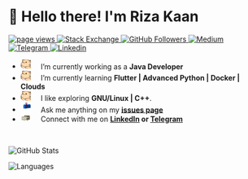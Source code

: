 # 👋 Hello there! I'm Riza Kaan

<p>
  <a href="https://github.com/rzakaan">
    <img src="https://visitor-badge.laobi.icu/badge?page_id=rzakaan" alt="page views" />
  </a>
  <a href="https://stackoverflow.com/users/7918140">
    <img alt="Stack Exchange" src="https://img.shields.io/stackexchange/stackoverflow/r/7918140?color=orange&label=reputation&logo=stackoverflow">
  </a>
  <a href="https://github.com/rzakaan?tab=followers">
    <img alt="GitHub Followers" src="https://img.shields.io/github/followers/rzakaan?color=green&logo=github">
  </a>
  <a href="https://medium.com/@rzakaan">
    <img alt="Medium" src="https://img.shields.io/badge/rzakaan-grey?style=flat&logo=medium">
  </a>
  <a href="https://t.me/rizakaan">
    <img alt="Telegram" src="https://img.shields.io/badge/rizakaan-grey?style=flat&logo=telegram">
  </a>
  <a href=https://www.linkedin.com/in/rizakaan>
    <img alt="Linkedin" src="https://img.shields.io/badge/rizakaan-grey?style=flat&logo=linkedin">
  </a>
</p>

- <img alt="GIF" src="./resource/hyperkitty.gif" width="20" /> &nbsp;&nbsp;&nbsp; I’m currently working as a **Java Developer**
- <img alt="GIF" src="./resource/hyperkitty.gif" width="20" /> &nbsp;&nbsp;&nbsp; I’m currently learning **Flutter | Advanced Python | Docker | Clouds**
- <img alt="GIF" src="./resource/hyperkitty.gif" width="20" /> &nbsp;&nbsp;&nbsp; I like exploring **GNU/Linux | C++**.
- <img alt="GIF" src="./resource/letterbox.gif" width="20" />  &nbsp;&nbsp;&nbsp; Ask me anything on my **[issues page]**
- <img alt="GIF" src="./resource/message.gif" width="20" />    &nbsp;&nbsp;&nbsp; Connect with me on **[LinkedIn] or [Telegram]**

<br>

![GitHub Stats](https://github-readme-stats.vercel.app/api?username=rzakaan&hide=issues&show_icons=true&theme=dracula)

![Languages](https://github-readme-stats.vercel.app/api/top-langs/?username=rzakaan&theme=dracula&layout=compact)


[issues page]: https://github.com/rzakaan/rzakaan/issues "rzakaan/issues"
[linkedin]: https://www.linkedin.com/in/rizakaan "Riza Kaan Ucak LinkedIn"
[telegram]: https://t.me/rizakaan "Riza Kaan Ucak Telegram"
